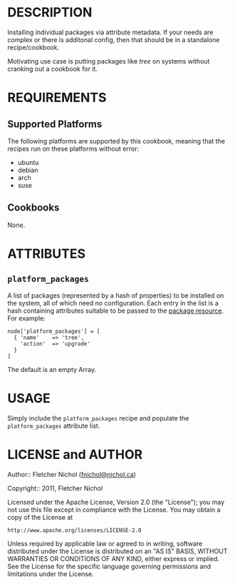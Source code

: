 # DESCRIPTION

Installing individual packages via attribute metadata. If your needs are complex
or there is additonal config, then that should be in a standalone recipe/cookbook.

Motivating use case is putting packages like *tree* on systems without cranking
out a cookbook for it.

# REQUIREMENTS

## Supported Platforms

The following platforms are supported by this cookbook, meaning that the
recipes run on these platforms without error:

* ubuntu
* debian
* arch
* suse

## Cookbooks

None.

# ATTRIBUTES

## `platform_packages`

A list of packages (represented by a hash of properties) to be installed on
the system, all of which need no configuration. Each entry in the list is a
hash containing attributes suitable to be passed to the
[package resource](http://wiki.opscode.com/display/chef/Resources#Resources-Package).
For example:

    node['platform_packages'] = [
      { 'name'    => 'tree',
        'action'  => 'upgrade'
      }
    ]

The default is an empty Array.

# USAGE

Simply include the `platform_packages` recipe and populate the
`platform_packages` attribute list.

# LICENSE and AUTHOR

Author:: Fletcher Nichol (<fnichol@nichol.ca>)

Copyright:: 2011, Fletcher Nichol

Licensed under the Apache License, Version 2.0 (the "License");
you may not use this file except in compliance with the License.
You may obtain a copy of the License at

    http://www.apache.org/licenses/LICENSE-2.0

Unless required by applicable law or agreed to in writing, software
distributed under the License is distributed on an "AS IS" BASIS,
WITHOUT WARRANTIES OR CONDITIONS OF ANY KIND, either express or implied.
See the License for the specific language governing permissions and
limitations under the License.
